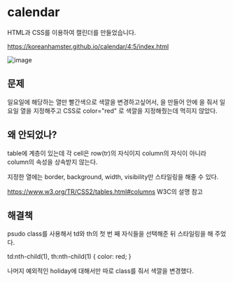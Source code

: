 # calendar

HTML과 CSS를 이용하여 캘린더를 만들었습니다.

https://koreanhamster.github.io/calendar/4:5/index.html

![image](https://user-images.githubusercontent.com/95600994/161885009-3f5ba101-cb8d-485f-854c-cd1fe53dd6d2.png)


## 문제 
일요일에 해당하는 열만 빨간색으로 색깔을 변경하고싶어서, <colgroup>을 만들어 안에 <col span="1"> 을 줘서 일요일 열을 지정해주고 CSS로 color="red" 로 색깔을 지정해줬는데 먹히지 않았다.

 
 
## 왜 안되었나?
table에 계층이 있는데 각 cell은 row(tr)의 자식이지 column의 자식이 아니라 column의 속성을 상속받지 않는다.

지정한 열에는 border, background, width, visibility만 스타일링을 해줄 수 있다.

 

https://www.w3.org/TR/CSS2/tables.html#columns W3C의 설명 참고


## 해결책 
psudo class를 사용해서 td와 th의 첫 번 째 자식들을 선택해준 뒤 스타일링을 해 주었다.


td:nth-child(1),
th:nth-child(1) {
  color: red;
}
 

나머지 예외적인 holiday에 대해서만 따로 class를 줘서 색깔을 변경했다.



